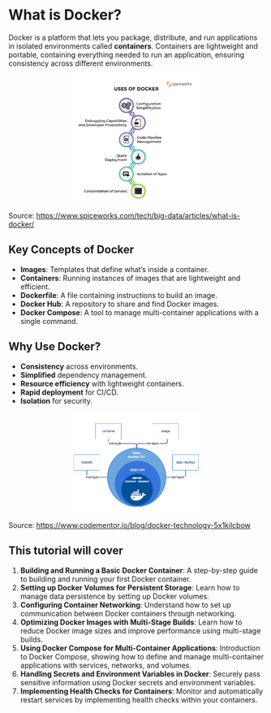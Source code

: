 # What is Docker?

Docker is a platform that lets you package, distribute, and run applications in isolated environments called **containers**. Containers are lightweight and portable, containing everything needed to run an application, ensuring consistency across different environments.

<div style="text-align: center;">
    <img src="images/image1.png" alt="Description of the image" style="width:50%;">
</div>

Source: https://www.spiceworks.com/tech/big-data/articles/what-is-docker/

## Key Concepts of Docker

- **Images**: Templates that define what’s inside a container.
- **Containers**: Running instances of images that are lightweight and efficient.
- **Dockerfile**: A file containing instructions to build an image.
- **Docker Hub**: A repository to share and find Docker images.
- **Docker Compose**: A tool to manage multi-container applications with a single command.

## Why Use Docker?

- **Consistency** across environments.
- **Simplified** dependency management.
- **Resource efficiency** with lightweight containers.
- **Rapid deployment** for CI/CD.
- **Isolation** for security.

<div style="text-align: center;">
    <img src="images/image2.png" alt="Description of the image" style="width:50%;">
</div>

Source: https://www.codementor.io/blog/docker-technology-5x1kilcbow

## This tutorial will cover

1. **Building and Running a Basic Docker Container**: A step-by-step guide to building and running your first Docker container. 
2. **Setting up Docker Volumes for Persistent Storage**: Learn how to manage data persistence by setting up Docker volumes.
3. **Configuring Container Networking**: Understand how to set up communication between Docker containers through networking.
4. **Optimizing Docker Images with Multi-Stage Builds**: Learn how to reduce Docker image sizes and improve performance using multi-stage builds.
5. **Using Docker Compose for Multi-Container Applications**: Introduction to Docker Compose, showing how to define and manage multi-container applications with services, networks, and volumes.
6. **Handling Secrets and Environment Variables in Docker**: Securely pass sensitive information using Docker secrets and environment variables.
7. **Implementing Health Checks for Containers**: Monitor and automatically restart services by implementing health checks within your containers.
